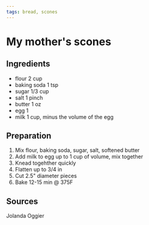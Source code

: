 ```yaml
---
tags: bread, scones
---
```


# My mother's scones
## Ingredients
- flour							2  	cup
- baking soda				1	  tsp
- sugar							1/3	cup
- salt							1	  pinch
- butter						1	  oz
- egg						   	1
- milk							1	  cup, minus the volume of the egg

## Preparation
1. Mix flour, baking soda, sugar, salt, softened butter
2. Add milk to egg up to 1 cup of volume, mix together
3. Knead togehther quickly
4. Flatten up to 3/4 in
5. Cut 2.5" diameter pieces
6. Bake 12-15 min @ 375F

## Sources
Jolanda Oggier
